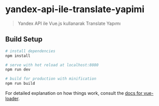 # yandex-api-ile-translate-yapimi

> Yandex API ile Vue.js kullanarak Translate Yapımı

## Build Setup

``` bash
# install dependencies
npm install

# serve with hot reload at localhost:8080
npm run dev

# build for production with minification
npm run build
```

For detailed explanation on how things work, consult the [docs for vue-loader](http://vuejs.github.io/vue-loader).
